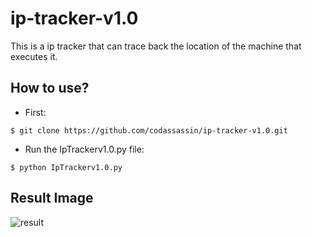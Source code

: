# ip-tracker-v1.0
This is a ip tracker that can trace back the location of the machine that executes it.

## How to use?
* First:
```
$ git clone https://github.com/codassassin/ip-tracker-v1.0.git
```
* Run the IpTrackerv1.0.py file:
```
$ python IpTrackerv1.0.py
```

## Result Image
![result](https://user-images.githubusercontent.com/55107082/127356679-27ec56b1-0b8f-4ca0-80ba-2cfe26ed4777.png)

